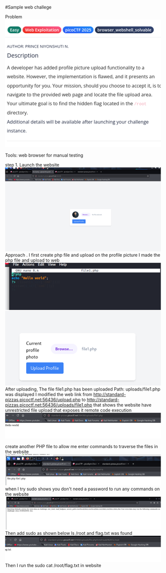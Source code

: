 #Sample web challege

Problem
![alt text](image-1.png)

Tools: web browser for manual testing

step 1. Launch the website
![alt text](image-2.png)
Approach
. I first create php file and upload on the profile picture
I made the php file and upload to web ![alt text](image-3.png)
![alt text](image-4.png)
After uploading, The file file1.php has been uploaded Path: uploads/file1.php  was displayed
I modified the web link from http://standard-pizzas.picoctf.net:56436/upload.php
to http://standard-pizzas.picoctf.net:56436/uploads/file1.php that shows the website have unrestricted file upload that exposes it  remote code execution
![alt text](image-5.png)

create another PHP file  to allow me enter commands to traverse the files in the website
![alt text](image-6.png)
when I try sudo shows you don't need a password to run any commands on the website
![alt text](image-7.png)
Then add sudo as shown below  ls /root and flag.txt was found
![alt text](image-8.png)
Then I run the sudo cat /root/flag.txt in website